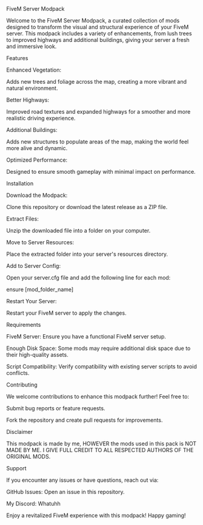 FiveM Server Modpack

Welcome to the FiveM Server Modpack, a curated collection of mods designed to transform the visual and structural experience of your FiveM server. This modpack includes a variety of enhancements, from lush trees to improved highways and additional buildings, giving your server a fresh and immersive look.

Features

Enhanced Vegetation:

Adds new trees and foliage across the map, creating a more vibrant and natural environment.

Better Highways:

Improved road textures and expanded highways for a smoother and more realistic driving experience.

Additional Buildings:

Adds new structures to populate areas of the map, making the world feel more alive and dynamic.

Optimized Performance:

Designed to ensure smooth gameplay with minimal impact on performance.

Installation

Download the Modpack:

Clone this repository or download the latest release as a ZIP file.

Extract Files:

Unzip the downloaded file into a folder on your computer.

Move to Server Resources:

Place the extracted folder into your server's resources directory.

Add to Server Config:

Open your server.cfg file and add the following line for each mod:

ensure [mod_folder_name]

Restart Your Server:

Restart your FiveM server to apply the changes.

Requirements

FiveM Server: Ensure you have a functional FiveM server setup.

Enough Disk Space: Some mods may require additional disk space due to their high-quality assets.

Script Compatibility: Verify compatibility with existing server scripts to avoid conflicts.

Contributing

We welcome contributions to enhance this modpack further! Feel free to:

Submit bug reports or feature requests.

Fork the repository and create pull requests for improvements.

Disclaimer

This modpack is made by me, HOWEVER the mods used in this pack is NOT MADE BY ME. I GIVE FULL CREDIT TO ALL RESPECTED AUTHORS OF THE ORIGINAL MODS.

Support

If you encounter any issues or have questions, reach out via:

GitHub Issues: Open an issue in this repository.

My Discord: Whatuhh

Enjoy a revitalized FiveM experience with this modpack! Happy gaming!

